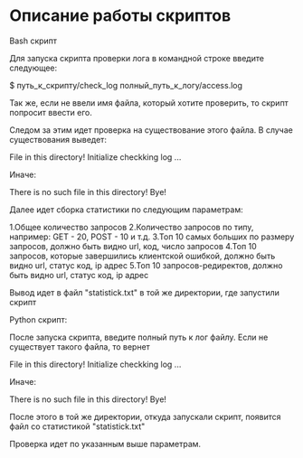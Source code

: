 # Описание работы скриптов

Bash скрипт

Для запуска скрипта  проверки лога в командной строке введите следующее:

$ путь_к_скрипту/check_log полный_путь_к_логу/access.log

Так же, если не ввели имя файла, который хотите проверить, то скрипт попросит ввести его.

Следом за этим идет проверка на существование этого файла.
В случае существования выведет:

File in this directory! Initialize checkking log ...

Иначе:

There is no such file in this directory! Bye!

Далее идет сборка статистики по следующим параметрам:

1.Общее количество запросов
2.Количество запросов по типу, например: GET - 20, POST - 10 и т.д.
3.Топ 10 самых больших по размеру запросов, должно быть видно url, код, число запросов
4.Топ 10 запросов, которые завершились клиентской ошибкой, должно быть видно url, статус код, ip адрес
5.Топ 10 запросов-редиректов, должно быть видно url, статус код, ip адрес

Вывод идет в файл "statistick.txt" в той же директории, где запустили скрипт

Python скрипт:

После запуска скрипта, введите полный путь к лог файлу. 
Если не существует такого файла, то вернет 

File in this directory! Initialize checkking log ...

Иначе:

There is no such file in this directory! Bye!

После этого в той же директории, откуда запускали скрипт, появится файл со статистикой "statistick.txt"

Проверка идет по указанным выше параметрам.